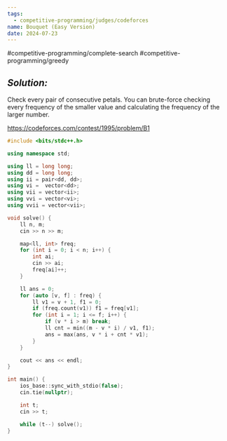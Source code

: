 ```yaml
---
tags:
  - competitive-programming/judges/codeforces
name: Bouquet (Easy Version)
date: 2024-07-23
---
```

#competitive-programming/complete-search #competitive-programming/greedy 
## _Solution:_
Check every pair of consecutive petals. You can brute-force checking every frequency of the smaller value and calculating the frequency of the larger number.

https://codeforces.com/contest/1995/problem/B1
```cpp
#include <bits/stdc++.h>

using namespace std;

using ll = long long;
using dd = long long;
using ii = pair<dd, dd>;
using vi =  vector<dd>;
using vii = vector<ii>;
using vvi = vector<vi>;
using vvii = vector<vii>;

void solve() {
    ll n, m;
    cin >> n >> m;

    map<ll, int> freq;
    for (int i = 0; i < n; i++) {
        int ai;
        cin >> ai;
        freq[ai]++;
    }

    ll ans = 0;
    for (auto [v, f] : freq) {
        ll v1 = v + 1, f1 = 0;
        if (freq.count(v1)) f1 = freq[v1];
        for (int i = 1; i <= f; i++) {
            if (v * i > m) break;
            ll cnt = min((m - v * i) / v1, f1);
            ans = max(ans, v * i + cnt * v1);
        }
    }

    cout << ans << endl;
}

int main() {
    ios_base::sync_with_stdio(false);
    cin.tie(nullptr);

    int t;
    cin >> t;

    while (t--) solve();
}
```